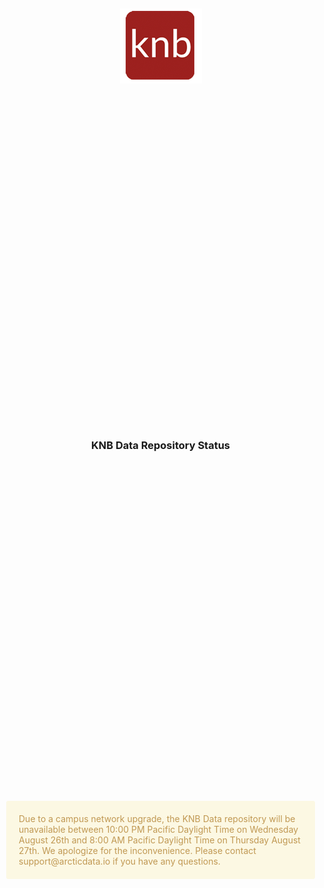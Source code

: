 <style>
    html, body {
         margin: 0px;
         padding: 0px;
         height: 100%;
         width: 100%
     }
    .container {
        display: grid;
        height: 100%;
        width: 100%;
        grid-template-columns: 1fr [col-start] 2fr 1fr);
        grid-template-rows: .25fr 1fr .5fr 1fr 2fr;
        grid-column-gap: 10px;
        grid-row-gap: 10px;
        align-items: center;
        justify-items: center;
    }
    section {
      display: flex;
      justify-content: center;
      align-items: center;
    }
    .logo {
        grid-column-start: 2;
        grid-column-end: 3;
        grid-row-start: 2;
        grid-row-end: 3;
        align-self: center;
        justify-self: center;
    }
    .heading {
        grid-column-start: 2;
        grid-column-end: 3;
        grid-row-start: 3;
        grid-row-end: 4;
        align-self: center;
        justify-self: center;
    }
    .message {
        grid-column-start: 2;
        grid-column-end: 3;
        grid-row-start: 4;
        grid-row-end: 5;
        align-self: center;
        justify-self: center;
        color: #C09853;
        border-radius: 3px;
        border-color: #C09853;
        background-color: #FCF8E3;
        padding: 20px;
    }
    #knb-logo {
        width: 100%;
        height:100%;
    }
</style>
<article id="status-grid" class="container">
    <section class="logo">
        <img id="knb-logo" src="./knb-logo.png" alt="" />
    </section>
    <section class="heading">
        <h1>KNB Data Repository Status</h1>
    </section>
    <section class="message">
        Due to a campus network upgrade, the KNB Data repository will be unavailable 
        between 10:00 PM Pacific Daylight Time on Wednesday August 26th and 8:00 AM 
        Pacific Daylight Time on Thursday August 27th. We apologize for the 
        inconvenience. Please contact support@arcticdata.io if you have any questions. 
    </section>
</article>
